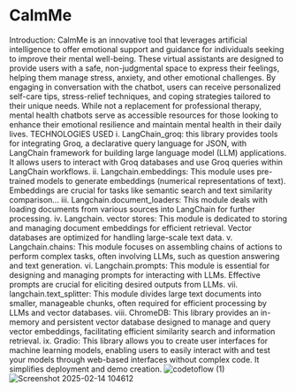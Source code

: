 # CalmMe
Introduction:
 CalmMe is an innovative tool that leverages artificial intelligence to offer emotional support and
 guidance for individuals seeking to improve their mental well-being.
 These virtual assistants are designed to provide users with a safe, non-judgmental space to express their
 feelings, helping them manage stress, anxiety, and other emotional challenges.
 By engaging in conversation with the chatbot, users can receive personalized self-care tips, stress-relief
 techniques, and coping strategies tailored to their unique needs.
 While not a replacement for professional therapy, mental health chatbots serve as accessible resources for
 those looking to enhance their emotional resilience and maintain mental health in their daily lives.
  TECHNOLOGIES USED
 i. LangChain_groq: this library provides tools for integrating Groq, a declarative query language for JSON, with LangChain
 framework for building large language model (LLM) applications. It allows users to interact with Groq databases and use
 Groq queries within LangChain workflows.
 ii. Langchain.embeddings: This module uses pre-trained models to generate embeddings (numerical representations of text). Embeddings are crucial for tasks like semantic search and text similarity comparison...
 iii. Langchain.document_loaders: This module deals with loading documents from various sources into LangChain for
 further processing.
 iv. Langchain. vector stores: This module is dedicated to storing and managing document embeddings for efficient retrieval.
 Vector databases are optimized for handling large-scale text data.
 v. Langchain.chains: This module focuses on assembling chains of actions to perform complex tasks, often involving LLMs,
 such as question answering and text generation.
 vi. Langchain.prompts: This module is essential for designing and managing prompts for interacting with LLMs. Effective
 prompts are crucial for eliciting desired outputs from LLMs.
 vii. langchain.text_splitter: This module divides large text documents into smaller, manageable chunks,
 often required for efficient processing by LLMs and vector databases.
 viii. ChromeDB: This library provides an in-memory and persistent vector database designed to manage and query vector
 embeddings, facilitating efficient similarity search and information retrieval.
 ix. Gradio: This library allows you to create user interfaces for machine learning models, enabling users to easily interact
 with and test your models through web-based interfaces without complex code. It simplifies deployment and demo creation.
 ![codetoflow (1)](https://github.com/user-attachments/assets/c1853f55-93ff-4f08-a562-aa810e33f65e)
![Screenshot 2025-02-14 104612](https://github.com/user-attachments/assets/4146fe0d-7f45-46e7-b730-a4542b0ba340)
